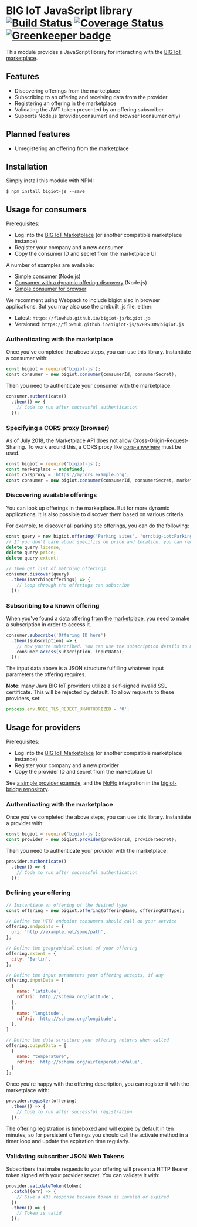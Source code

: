 BIG IoT JavaScript library [![Build Status](https://travis-ci.org/flowhub/bigiot-js.svg?branch=master)](https://travis-ci.org/flowhub/bigiot-js) [![Coverage Status](https://coveralls.io/repos/github/flowhub/bigiot-js/badge.svg)](https://coveralls.io/github/flowhub/bigiot-js) [![Greenkeeper badge](https://badges.greenkeeper.io/flowhub/bigiot-js.svg)](https://greenkeeper.io/)
==========================

This module provides a JavaScript library for interacting with the [BIG IoT marketplace](https://market.big-iot.org/).

## Features

* Discovering offerings from the marketplace
* Subscribing to an offering and receiving data from the provider
* Registering an offering in the marketplace
* Validating the JWT token presented by an offering subscriber
* Supports Node.js (provider,consumer) and browser (consumer only)

## Planned features

* Unregistering an offering from the marketplace

## Installation

Simply install this module with NPM:

```shell
$ npm install bigiot-js --save
```

## Usage for consumers

Prerequisites:

* Log into the [BIG IoT Marketplace](https://market.big-iot.org) (or another compatible marketplace instance)
* Register your company and a new consumer
* Copy the consumer ID and secret from the marketplace UI

A number of examples are available:

* [Simple consumer](https://github.com/flowhub/bigiot-js/blob/master/example/consumer.js) (Node.js)
* [Consumer with a dynamic offering discovery](https://github.com/flowhub/bigiot-js/blob/master/example/consumer_discover.js) (Node.js)
* [Simple consumer for browser](./example/consumer.html)

We recomment using Webpack to include bigiot also in browser applications.
But you may also use the prebuilt .js file, either:

* Latest: `https://flowhub.github.io/bigiot-js/bigiot.js`
* Versioned: `https://flowhub.github.io/bigiot-js/$VERSION/bigiot.js`

### Authenticating with the marketplace

Once you've completed the above steps, you can use this library. Instantiate a consumer with:

```javascript
const bigiot = require('bigiot-js');
const consumer = new bigiot.consumer(consumerId, consumerSecret);
```

Then you need to authenticate your consumer with the marketplace:

```javascript
consumer.authenticate()
  .then(() => {
    // Code to run after successful authentication
  });
```

### Specifying a CORS proxy (browser)

As of July 2018, the Marketplace API does not allow Cross-Origin-Request-Sharing.
To work around this, a CORS proxy like [cors-anywhere](https://github.com/Rob--W/cors-anywhere) must be used.

```javascript
const bigiot = require('bigiot-js');
const marketplace = undefined;
const corsproxy = 'https://mycors.example.org';
const consumer = new bigiot.consumer(consumerId, consumerSecret, marketplace, corsproxy);
```


### Discovering available offerings

You can look up offerings in the marketplace. But for more dynamic applications, it is also possible to discover them based on various criteria.

For example, to discover all parking site offerings, you can do the following:

```javascript
const query = new bigiot.offering('Parking sites', 'urn:big-iot:ParkingSiteCategory');
// If you don't care about specifics on price and location, you can remove those
delete query.license;
delete query.price;
delete query.extent;

// Then get list of matching offerings
consumer.discover(query)
  .then((matchingOfferings) => {
    // Loop through the offerings can subscribe
  });
```

### Subscribing to a known offering

When you've found a data offering [from the marketplace](https://market.big-iot.org/allOfferings?onlyActive), you need to make a subscription in order to access it.

```javascript
consumer.subscribe('Offering ID here')
  .then((subscription) => {
    // Now you're subscribed. You can use the subscription details to make calls to the offering
    consumer.access(subscription, inputData);
  });
```

The input data above is a JSON structure fulfilling whatever input parameters the offering requires.

**Note:** many Java BIG IoT providers utilize a self-signed invalid SSL certificate. This will be rejected by default. To allow requests to these providers, set:

```javascript
process.env.NODE_TLS_REJECT_UNAUTHORIZED = '0';
```

## Usage for providers

Prerequisites:

* Log into the [BIG IoT Marketplace](https://market.big-iot.org) (or another compatible marketplace instance)
* Register your company and a new provider
* Copy the provider ID and secret from the marketplace UI

See [a simple provider example](https://github.com/flowhub/bigiot-js/blob/master/example/provider.js), and the [NoFlo](https://noflojs.org) integration in the [bigiot-bridge repository](https://github.com/flowhub/bigiot-bridge).

### Authenticating with the marketplace

Once you've completed the above steps, you can use this library. Instantiate a provider with:

```javascript
const bigiot = require('bigiot-js');
const provider = new bigiot.provider(providerId, providerSecret);
```

Then you need to authenticate your provider with the marketplace:

```javascript
provider.authenticate()
  .then(() => {
    // Code to run after successful authentication
  });
```

### Defining your offering

```javascript
// Instantiate an offering of the desired type
const offering = new bigiot.offering(offeringName, offeringRdfType);

// Define the HTTP endpoint consumers should call on your service
offering.endpoints = {
  uri: 'http://example.net/some/path',
};

// Define the geographical extent of your offering
offering.extent = {
  city: 'Berlin',
};

// Define the input parameters your offering accepts, if any
offering.inputData = [
  {
    name: 'latitude',
    rdfUri: 'http://schema.org/latitude',
  },
  {
    name: 'longitude',
    rdfUri: 'http://schema.org/longitude',
  },
]

// Define the data structure your offering returns when called
offering.outputData = [
  {
    name: "temperature",
    rdfUri: 'http://schema.org/airTemperatureValue',
  }
];
```

Once you're happy with the offering description, you can register it with the marketplace with:

```javascript
provider.register(offering)
  .then(() => {
    // Code to run after successful registration
  });
```

The offering registration is timeboxed and will expire by default in ten minutes, so for persistent offerings you should call the activate method in a timer loop and update the expiration time regularly.

### Validating subscriber JSON Web Tokens

Subscribers that make requests to your offering will present a HTTP Bearer token signed with your provider secret. You can validate it with:

```javascript
provider.validateToken(token)
  .catch((err) => {
    // Give a 403 response because token is invalid or expired
  })
  .then(() => {
    // Token is valid
  });
```
